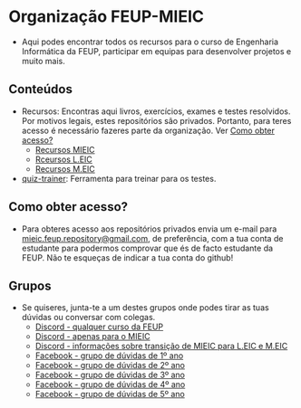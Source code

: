 # Organização FEUP-MIEIC
* Aqui podes encontrar todos os recursos para o curso de Engenharia Informática da FEUP, participar em equipas para desenvolver projetos e muito mais. 

## Conteúdos
* Recursos: Encontras aqui livros, exercícios, exames e testes resolvidos. Por motivos legais, estes repositórios são privados. Portanto, para teres acesso é necessário fazeres parte da organização. Ver [Como obter acesso?](#Como-obter-acesso)
  * [Recursos MIEIC](https://github.com/engenharia-informatica-FEUP/Recursos-MIEIC) 
  * [Rceursos L.EIC](https://github.com/engenharia-informatica-FEUP/Recursos-L.EIC)
  * [Recursos M.EIC](https://github.com/engenharia-informatica-FEUP/Recursos-M.EIC)
* [quiz-trainer](https://github.com/MIEIC-FEUP/quiz-trainer): Ferramenta para treinar para os testes.

## Como obter acesso?
* Para obteres acesso aos repositórios privados envia um e-mail para mieic.feup.repository@gmail.com, de preferência, com a tua conta de estudante para podermos comprovar que és de facto estudante da FEUP. Não te esqueças de indicar a tua conta do github! 

## Grupos
* Se quiseres, junta-te a um destes grupos onde podes tirar as tuas dúvidas ou conversar com colegas.
    * [Discord - qualquer curso da FEUP](https://discord.gg/bQp7H5vpcX)
    * [Discord - apenas para o MIEIC](https://discord.gg/b2Tbvpf)
    * [Discord - informações sobre transição de MIEIC para L.EIC e M.EIC](https://discord.gg/tRkuxhuHsT)
    * [Facebook - grupo de dúvidas de 1º ano](https://www.facebook.com/groups/2384985988473360)
    * [Facebook - grupo de dúvidas de 2º ano](https://www.facebook.com/groups/1301602646686060)
    * [Facebook - grupo de dúvidas de 3º ano](https://www.facebook.com/groups/484082498737038)
    * [Facebook - grupo de dúvidas de 4º ano](https://www.facebook.com/groups/1994161877497640)
    * [Facebook - grupo de dúvidas de 5º ano](https://www.facebook.com/groups/202050890200619)




